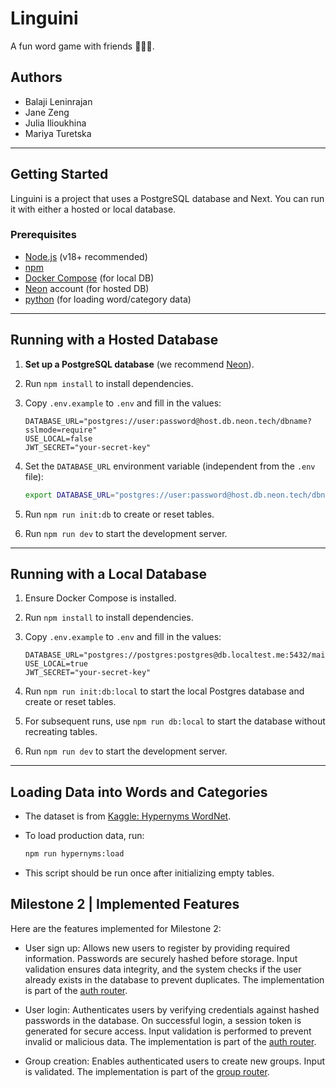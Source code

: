 # Linguini

A fun word game with friends 🧑‍🤝‍🧑.

## Authors

- Balaji Leninrajan
- Jane Zeng
- Julia Ilioukhina
- Mariya Turetska

---

## Getting Started

Linguini is a project that uses a PostgreSQL database and Next. You can run it with either a hosted or local database.

### Prerequisites

- [Node.js](https://nodejs.org/) (v18+ recommended)
- [npm](https://www.npmjs.com/)
- [Docker Compose](https://docs.docker.com/compose/) (for local DB)
- [Neon](https://neon.com/) account (for hosted DB)
- [python](https://www.python.org/) (for loading word/category data)

---

## Running with a Hosted Database

1. **Set up a PostgreSQL database** (we recommend [Neon](https://neon.com/)).
2. Run `npm install` to install dependencies.
3. Copy `.env.example` to `.env` and fill in the values:

   ```env
   DATABASE_URL="postgres://user:password@host.db.neon.tech/dbname?sslmode=require"
   USE_LOCAL=false
   JWT_SECRET="your-secret-key"
   ```

4. Set the `DATABASE_URL` environment variable (independent from the `.env` file):

   ```sh
   export DATABASE_URL="postgres://user:password@host.db.neon.tech/dbname?sslmode=require"
   ```

5. Run `npm run init:db` to create or reset tables.
6. Run `npm run dev` to start the development server.

---

## Running with a Local Database

1. Ensure Docker Compose is installed.
2. Run `npm install` to install dependencies.
3. Copy `.env.example` to `.env` and fill in the values:

   ```env
   DATABASE_URL="postgres://postgres:postgres@db.localtest.me:5432/main"
   USE_LOCAL=true
   JWT_SECRET="your-secret-key"
   ```

4. Run `npm run init:db:local` to start the local Postgres database and create or reset tables.
5. For subsequent runs, use `npm run db:local` to start the database without recreating tables.
6. Run `npm run dev` to start the development server.

---

## Loading Data into Words and Categories

- The dataset is from [Kaggle: Hypernyms WordNet](https://www.kaggle.com/datasets/duketemon/hypernyms-wordnet).
- To load production data, run:

  ```sh
  npm run hypernyms:load
  ```

- This script should be run once after initializing empty tables.

## Milestone 2 | Implemented Features

Here are the features implemented for Milestone 2:

- User sign up: Allows new users to register by providing required information. Passwords are securely hashed before storage. Input validation ensures data integrity, and the system checks if the user already exists in the database to prevent duplicates. The implementation is part of the [auth router](src/server/api/routers/auth.ts#L25-L88).

- User login: Authenticates users by verifying credentials against hashed passwords in the database. On successful login, a session token is generated for secure access. Input validation is performed to prevent invalid or malicious data. The implementation is part of the [auth router](src/server/api/routers/auth.ts#L99-L146).

- Group creation: Enables authenticated users to create new groups. Input is validated. The implementation is part of the [group router](src/server/api/routers/groups.ts#L93-L147).
